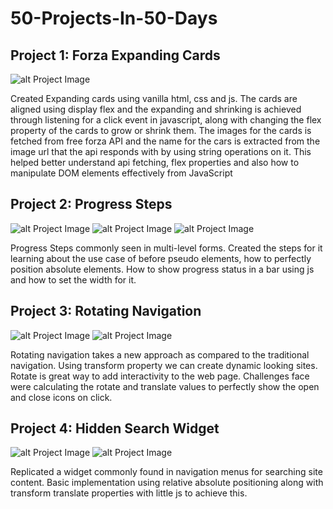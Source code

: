 # 50-Projects-In-50-Days

## Project 1: Forza Expanding Cards
![alt Project Image](https://i.imgur.com/dNR2Fzo.png)

Created Expanding cards using vanilla html, css and js. The cards are aligned using display flex and the expanding and shrinking is achieved through listening for a click event in javascript, along with changing the flex property of the cards to grow or shrink them. The images for the cards is fetched from free forza API and the name for the cars is extracted from the image url that the api responds with by using string operations on it. This helped better understand api fetching, flex properties and also how to manipulate DOM elements effectively from JavaScript

## Project 2: Progress Steps
![alt Project Image](https://i.imgur.com/8wHVNQO.png)
![alt Project Image](https://i.imgur.com/dllq9oQ.png)
![alt Project Image](https://i.imgur.com/kZttUfJ.png)

Progress Steps commonly seen in multi-level forms. Created the steps for it learning about the use case of before pseudo elements, how to perfectly position absolute elements. How to show progress status in a bar using js and how to set the width for it.

## Project 3: Rotating Navigation
![alt Project Image](https://i.imgur.com/aPNzaQ6.png)
![alt Project Image](https://i.imgur.com/QaTK5T3.png)

Rotating navigation takes a new approach as compared to the traditional navigation. Using transform property we can create dynamic looking sites. Rotate is great way to add interactivity to the web page. Challenges face were calculating the rotate and translate values to perfectly show the open and close icons on click.

## Project 4: Hidden Search Widget
![alt Project Image](https://i.imgur.com/citlXRy.png)
![alt Project Image](https://i.imgur.com/dVohfn7.png)

Replicated a widget commonly found in navigation menus for searching site content. Basic implementation using relative absolute positioning along with transform translate properties with little js to achieve this. 
